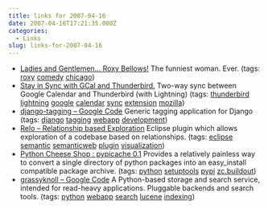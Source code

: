 ```yaml
---
title: links for 2007-04-16
date: 2007-04-16T17:21:35.000Z
categories:
  - Links
slug: links-for-2007-04-16
---
```

<ul class="simple">
  <li>
    <a class="reference external" href="http://www.roxybellows.com/">Ladies and Gentlemen… Roxy Bellows!</a> The funniest woman. Ever. (tags: <a class="reference external" href="http://del.icio.us/nathanyergler/roxy">roxy</a> <a class="reference external" href="http://del.icio.us/nathanyergler/comedy">comedy</a> <a class="reference external" href="http://del.icio.us/nathanyergler/chicago">chicago</a>)
  </li>
  <li>
    <a class="reference external" href="http://bfish.xaedalus.net/?p=239">Stay in Sync with GCal and Thunderbird.</a> Two-way sync between Google Calendar and Thunderbird (with Lightning) (tags: <a class="reference external" href="http://del.icio.us/nathanyergler/thunderbird">thunderbird</a> <a class="reference external" href="http://del.icio.us/nathanyergler/lightning">lightning</a> <a class="reference external" href="http://del.icio.us/nathanyergler/google">google</a> <a class="reference external" href="http://del.icio.us/nathanyergler/calendar">calendar</a> <a class="reference external" href="http://del.icio.us/nathanyergler/sync">sync</a> <a class="reference external" href="http://del.icio.us/nathanyergler/extension">extension</a> <a class="reference external" href="http://del.icio.us/nathanyergler/mozilla">mozilla</a>)
  </li>
  <li>
    <a class="reference external" href="http://code.google.com/p/django-tagging/">django-tagging – Google Code</a> Generic tagging application for Django (tags: <a class="reference external" href="http://del.icio.us/nathanyergler/django">django</a> <a class="reference external" href="http://del.icio.us/nathanyergler/tagging">tagging</a> <a class="reference external" href="http://del.icio.us/nathanyergler/webapp">webapp</a> <a class="reference external" href="http://del.icio.us/nathanyergler/development">development</a>)
  </li>
  <li>
    <a class="reference external" href="http://relo.csail.mit.edu/index.html">Relo – Relationship based Exploration</a> Eclipse plugin which allows exploration of a codebase based on relationships. (tags: <a class="reference external" href="http://del.icio.us/nathanyergler/eclipse">eclipse</a> <a class="reference external" href="http://del.icio.us/nathanyergler/semantic">semantic</a> <a class="reference external" href="http://del.icio.us/nathanyergler/semanticweb">semanticweb</a> <a class="reference external" href="http://del.icio.us/nathanyergler/plugin">plugin</a> <a class="reference external" href="http://del.icio.us/nathanyergler/visualization">visualization</a>)
  </li>
  <li>
    <a class="reference external" href="http://python.org/pypi/pypicache">Python Cheese Shop : pypicache 0.1</a> Provides a relatively painless way to convert a single directory of python packages into an easy_install compatible package archive. (tags: <a class="reference external" href="http://del.icio.us/nathanyergler/python">python</a> <a class="reference external" href="http://del.icio.us/nathanyergler/setuptools">setuptools</a> <a class="reference external" href="http://del.icio.us/nathanyergler/pypi">pypi</a> <a class="reference external" href="http://del.icio.us/nathanyergler/zc.buildout">zc.buildout</a>)
  </li>
  <li>
    <a class="reference external" href="http://code.google.com/p/grassyknoll/">grassyknoll – Google Code</a> A Python-based storage and search service, intended for read-heavy applications. Pluggable backends and search tools. (tags: <a class="reference external" href="http://del.icio.us/nathanyergler/python">python</a> <a class="reference external" href="http://del.icio.us/nathanyergler/webapp">webapp</a> <a class="reference external" href="http://del.icio.us/nathanyergler/search">search</a> <a class="reference external" href="http://del.icio.us/nathanyergler/lucene">lucene</a> <a class="reference external" href="http://del.icio.us/nathanyergler/indexing">indexing</a>)
  </li>
</ul>


